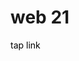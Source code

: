 <h1>web 21</h1>
<a href="https://raffneptune-web21.vercel.app" style="color: black; text-decoration: none;">tap link</a>
